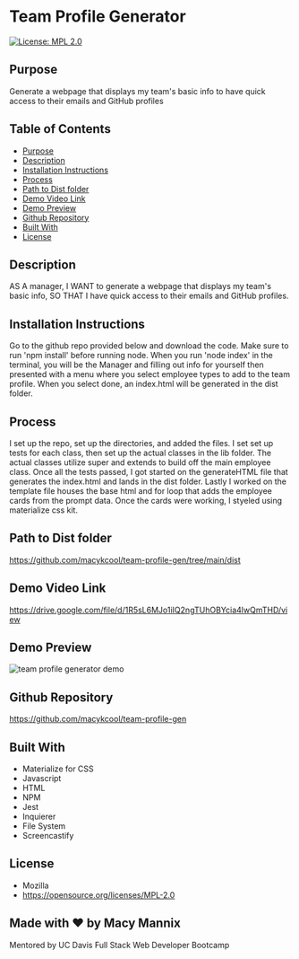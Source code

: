 # Team Profile Generator

[![License: MPL 2.0](https://img.shields.io/badge/License-MPL_2.0-brightgreen.svg)](https://opensource.org/licenses/MPL-2.0)

## Purpose
Generate a webpage that displays my team's basic info to have quick access to their emails and GitHub profiles

## Table of Contents
- [Purpose](#purpose) 
- [Description](#description) 
- [Installation Instructions](#installation-instructions)
- [Process](#process)
- [Path to Dist folder](#path-to-dist-folder)
- [Demo Video Link](#demo-video-link)
- [Demo Preview](#demo-preview)
- [Github Repository](#github-repository)
- [Built With](#built-with)
- [License](#license)


## Description
AS A manager,
I WANT to generate a webpage that displays my team's basic info,
SO THAT I have quick access to their emails and GitHub profiles.

## Installation Instructions  
Go to the github repo provided below and download the code. Make sure to run 'npm install' before running node. When you run 'node index' in the terminal, you will be the Manager and filling out info for yourself then presented with a menu where you select employee types to add to the team profile. When you select done, an index.html will be generated in the dist folder.

## Process
I set up the repo, set up the directories, and added the files. I set set up tests for each class, then set up the actual classes in the lib folder. The actual classes utilize super and extends to build off the main employee class. Once all the tests passed, I got started on the generateHTML file that generates the index.html and lands in the dist folder. Lastly I worked on the template file houses the base html and for loop that adds the employee cards from the prompt data. Once the cards were working, I styeled using materialize css kit. 

## Path to Dist folder
https://github.com/macykcool/team-profile-gen/tree/main/dist

## Demo Video Link
https://drive.google.com/file/d/1R5sL6MJo1iIQ2ngTUhOBYcia4lwQmTHD/view

## Demo Preview
![team profile generator demo](./gif/profiledemo.gif)

## Github Repository
https://github.com/macykcool/team-profile-gen

## Built With
- Materialize for CSS
- Javascript
- HTML
- NPM
- Jest
- Inquierer
- File System
- Screencastify

## License
- Mozilla
- https://opensource.org/licenses/MPL-2.0

## Made with ❤️️ by Macy Mannix
Mentored by UC Davis Full Stack Web Developer Bootcamp
